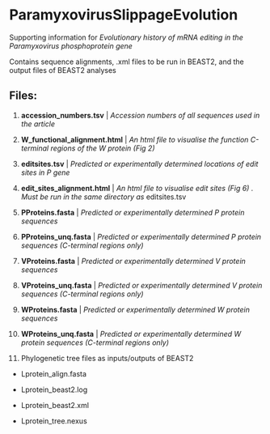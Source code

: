 # ParamyxovirusSlippageEvolution
Supporting information for *Evolutionary history of mRNA editing in the Paramyxovirus phosphoprotein gene*

Contains sequence alignments, .xml files to be run in BEAST2, and the output files of BEAST2 analyses

## Files:


1) **accession_numbers.tsv** | *Accession numbers of all sequences used in the article*

2) **W_functional_alignment.html** | *An html file to visualise the function C-terminal regions of the W protein (Fig 2)*

3) **editsites.tsv** | *Predicted or experimentally determined locations of edit sites in P gene*

4) **edit_sites_alignment.html** | *An html file to visualise edit sites (Fig 6) . Must be run in the same directory as* 
editsites.tsv

5) **PProteins.fasta** | *Predicted or experimentally determined P protein sequences*

6) **PProteins_unq.fasta** | *Predicted or experimentally determined P protein sequences (C-terminal regions only)*

7) **VProteins.fasta** | *Predicted or experimentally determined V protein sequences*

8) **VProteins_unq.fasta** | *Predicted or experimentally determined V protein sequences (C-terminal regions only)*

9) **WProteins.fasta** | *Predicted or experimentally determined W protein sequences*

10) **WProteins_unq.fasta** | *Predicted or experimentally determined W protein sequences (C-terminal regions only)*

11) Phylogenetic tree files as inputs/outputs of BEAST2

- Lprotein_align.fasta

- Lprotein_beast2.log

- Lprotein_beast2.xml

- Lprotein_tree.nexus
	

	
	
	
	
